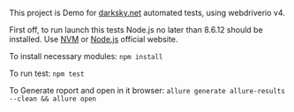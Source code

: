 This project is Demo for [darksky.net](https://darksky.net) automated tests, using webdriverio v4.

First off, to run launch this tests Node.js no later than 8.6.12 should be installed. Use [NVM](https://github.com/nvm-sh/nvm) or [Node.js](https://nodejs.org/en/) official website.

To install necessary modules:
`npm install`

To run test:
`npm test`

To Generate roport and open in it browser:
`allure generate allure-results --clean && allure open`

